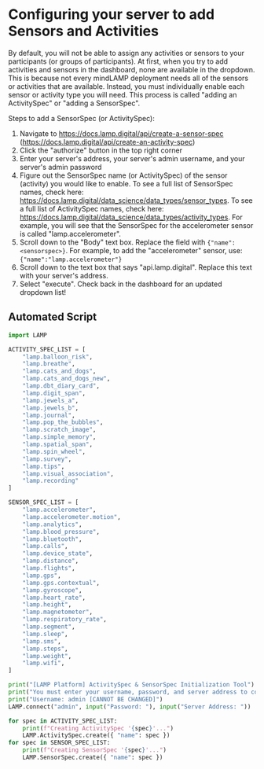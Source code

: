 # Configuring your server to add Sensors and Activities

By default, you will not be able to assign any activities or sensors to your participants (or groups of participants). 
At first, when you try to add activities and sensors in the dashboard, none are available in the dropdown.
This is because not every mindLAMP deployment needs all of the sensors or activities that are available.
Instead, you must individually enable each sensor or activity type you will need.
This process is called "adding an ActivitySpec" or "adding a SensorSpec".

Steps to add a SensorSpec (or ActivitySpec):
1. Navigate to https://docs.lamp.digital/api/create-a-sensor-spec (https://docs.lamp.digital/api/create-an-activity-spec)
2. Click the "authorize" button in the top right corner
3. Enter your server's address, your server's admin username, and your server's admin password
4. Figure out the SensorSpec name (or ActivitySpec) of the sensor (activity) you would like to enable.
To see a full list of SensorSpec names, check here: https://docs.lamp.digital/data_science/data_types/sensor_types.
To see a full list of ActivitySpec names, check here: https://docs.lamp.digital/data_science/data_types/activity_types.
For example, you will see that the SensorSpec for the accelerometer sensor is called "lamp.accelerometer".
6. Scroll down to the "Body" text box. Replace the field with `{"name":<sensorspec>}`. For example,
to add the "accelerometer" sensor, use: `{"name":"lamp.accelerometer"}`
7. Scroll down to the text box that says "api.lamp.digital". Replace this text with your server's address.
8. Select "execute". Check back in the dashboard for an updated dropdown list!

## Automated Script

```python setup.py
import LAMP

ACTIVITY_SPEC_LIST = [
	"lamp.balloon_risk",
	"lamp.breathe",
	"lamp.cats_and_dogs",
	"lamp.cats_and_dogs_new",
	"lamp.dbt_diary_card",
	"lamp.digit_span",
	"lamp.jewels_a",
	"lamp.jewels_b",
	"lamp.journal",
	"lamp.pop_the_bubbles",
	"lamp.scratch_image",
	"lamp.simple_memory",
	"lamp.spatial_span",
	"lamp.spin_wheel",
	"lamp.survey",
	"lamp.tips",
	"lamp.visual_association",
	"lamp.recording"
]

SENSOR_SPEC_LIST = [
	"lamp.accelerometer",
	"lamp.accelerometer.motion",
	"lamp.analytics",
	"lamp.blood_pressure",
	"lamp.bluetooth",
	"lamp.calls",
	"lamp.device_state",
	"lamp.distance",
	"lamp.flights",
	"lamp.gps",
	"lamp.gps.contextual",
	"lamp.gyroscope",
	"lamp.heart_rate",
	"lamp.height",
	"lamp.magnetometer",
	"lamp.respiratory_rate",
	"lamp.segment",
	"lamp.sleep",
	"lamp.sms",
	"lamp.steps",
	"lamp.weight",
	"lamp.wifi",
]

print("[LAMP Platform] ActivitySpec & SensorSpec Initialization Tool")
print("You must enter your username, password, and server address to continue installation.")
print("Username: admin [CANNOT BE CHANGED]")
LAMP.connect("admin", input("Password: "), input("Server Address: "))

for spec in ACTIVITY_SPEC_LIST:
	print(f"Creating ActivitySpec '{spec}'...")
	LAMP.ActivitySpec.create({ "name": spec })
for spec in SENSOR_SPEC_LIST:
	print(f"Creating SensorSpec '{spec}'...")
	LAMP.SensorSpec.create({ "name": spec })
```
